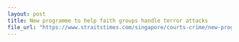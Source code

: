```yaml
---
layout: post
title: New programme to help faith groups handle terror attacks
file_url: "https://www.straitstimes.com/singapore/courts-crime/new-programme-to-help-faith-groups-handle-terror-attacks"
---
```

